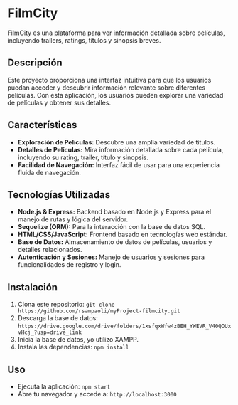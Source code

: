 # FilmCity

FilmCity es una plataforma para ver información detallada sobre películas, incluyendo trailers, ratings, títulos y sinopsis breves.

## Descripción

Este proyecto proporciona una interfaz intuitiva para que los usuarios puedan acceder y descubrir información relevante sobre diferentes películas. Con esta aplicación, los usuarios pueden explorar una variedad de películas y obtener sus detalles.

## Características

- **Exploración de Películas:** Descubre una amplia variedad de titulos.
- **Detalles de Películas:** Mira información detallada sobre cada película, incluyendo su rating, trailer, título y sinopsis.
- **Facilidad de Navegación:** Interfaz fácil de usar para una experiencia fluida de navegación.

## Tecnologías Utilizadas

- **Node.js & Express:** Backend basado en Node.js y Express para el manejo de rutas y lógica del servidor.
- **Sequelize (ORM):** Para la interacción con la base de datos SQL.
- **HTML/CSS/JavaScript:** Frontend basado en tecnologías web estándar.
- **Base de Datos:** Almacenamiento de datos de películas, usuarios y detalles relacionados.
- **Autenticación y Sesiones:** Manejo de usuarios y sesiones para funcionalidades de registro y login.

## Instalación

1. Clona este repositorio: `git clone https://github.com/rsampaoli/myProject-filmcity.git`
2. Descarga la base de datos: `https://drive.google.com/drive/folders/1xsfqxWfw4zBEH_YWEVR_V40QOUxvHcj_?usp=drive_link`
3. Inicia la base de datos, yo utilizo XAMPP.
4. Instala las dependencias: `npm install`

## Uso

- Ejecuta la aplicación: `npm start`
- Abre tu navegador y accede a: `http://localhost:3000`